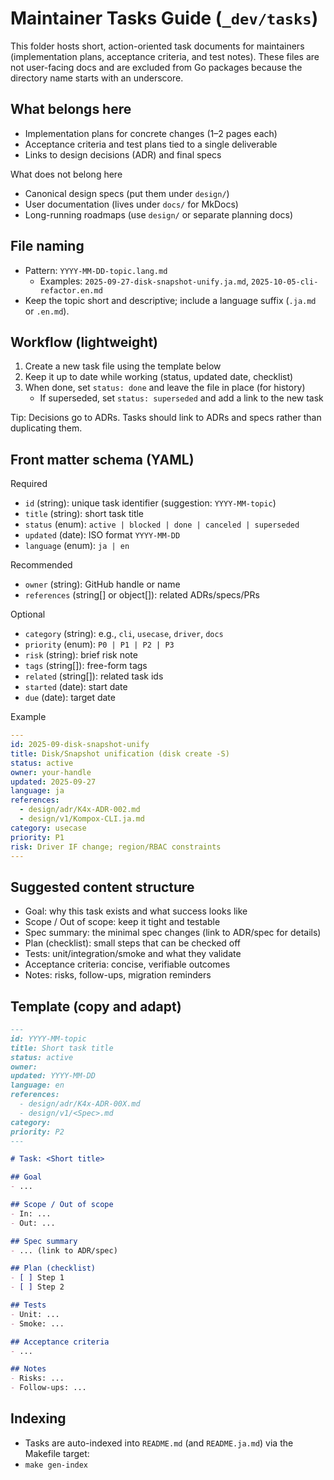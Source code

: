 # Maintainer Tasks Guide (`_dev/tasks`)

This folder hosts short, action-oriented task documents for maintainers (implementation plans, acceptance criteria, and test notes). These files are not user-facing docs and are excluded from Go packages because the directory name starts with an underscore.

## What belongs here
- Implementation plans for concrete changes (1–2 pages each)
- Acceptance criteria and test plans tied to a single deliverable
- Links to design decisions (ADR) and final specs

What does not belong here
- Canonical design specs (put them under `design/`)
- User documentation (lives under `docs/` for MkDocs)
- Long-running roadmaps (use `design/` or separate planning docs)

## File naming
- Pattern: `YYYY-MM-DD-topic.lang.md`
  - Examples: `2025-09-27-disk-snapshot-unify.ja.md`, `2025-10-05-cli-refactor.en.md`
- Keep the topic short and descriptive; include a language suffix (`.ja.md` or `.en.md`).

## Workflow (lightweight)
1) Create a new task file using the template below
2) Keep it up to date while working (status, updated date, checklist)
3) When done, set `status: done` and leave the file in place (for history)
   - If superseded, set `status: superseded` and add a link to the new task

Tip: Decisions go to ADRs. Tasks should link to ADRs and specs rather than duplicating them.

## Front matter schema (YAML)
Required
- `id` (string): unique task identifier (suggestion: `YYYY-MM-topic`)
- `title` (string): short task title
- `status` (enum): `active | blocked | done | canceled | superseded`
- `updated` (date): ISO format `YYYY-MM-DD`
- `language` (enum): `ja | en`

Recommended
- `owner` (string): GitHub handle or name
- `references` (string[] or object[]): related ADRs/specs/PRs

Optional
- `category` (string): e.g., `cli`, `usecase`, `driver`, `docs`
- `priority` (enum): `P0 | P1 | P2 | P3`
- `risk` (string): brief risk note
- `tags` (string[]): free-form tags
- `related` (string[]): related task ids
- `started` (date): start date
- `due` (date): target date

Example
```yaml
---
id: 2025-09-disk-snapshot-unify
title: Disk/Snapshot unification (disk create -S)
status: active
owner: your-handle
updated: 2025-09-27
language: ja
references:
  - design/adr/K4x-ADR-002.md
  - design/v1/Kompox-CLI.ja.md
category: usecase
priority: P1
risk: Driver IF change; region/RBAC constraints
---
```

## Suggested content structure
- Goal: why this task exists and what success looks like
- Scope / Out of scope: keep it tight and testable
- Spec summary: the minimal spec changes (link to ADR/spec for details)
- Plan (checklist): small steps that can be checked off
- Tests: unit/integration/smoke and what they validate
- Acceptance criteria: concise, verifiable outcomes
- Notes: risks, follow-ups, migration reminders

## Template (copy and adapt)
```markdown
---
id: YYYY-MM-topic
title: Short task title
status: active
owner: 
updated: YYYY-MM-DD
language: en
references:
  - design/adr/K4x-ADR-00X.md
  - design/v1/<Spec>.md
category: 
priority: P2
---

# Task: <Short title>

## Goal
- ...

## Scope / Out of scope
- In: ...
- Out: ...

## Spec summary
- ... (link to ADR/spec)

## Plan (checklist)
- [ ] Step 1
- [ ] Step 2

## Tests
- Unit: ...
- Smoke: ...

## Acceptance criteria
- ...

## Notes
- Risks: ...
- Follow-ups: ...
```

## Indexing
- Tasks are auto-indexed into `README.md` (and `README.ja.md`) via the Makefile target:
- `make gen-index`
